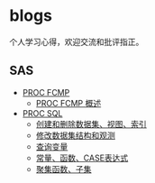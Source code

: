 # blogs
个人学习心得，欢迎交流和批评指正。

## SAS

- [PROC FCMP]()
  - [PROC FCMP 概述](./SAS/PROC%20FCMP/PROC%20FCMP%20概述.md)
- [PROC SQL]()
  - [创建和删除数据集、视图、索引](./SAS/PROC%20SQL/PROC%20SQL%20001.md)
  - [修改数据集结构和观测](./SAS/PROC%20SQL/PROC%20SQL%20002.md)
  - [查询变量](./SAS/PROC%20SQL/PROC%20SQL%20003.md)
  - [常量、函数、CASE表达式](./SAS/PROC%20SQL/PROC%20SQL%20004.md)
  - [聚集函数、子集](./SAS/PROC%20SQL/PROC%20SQL%20005.md)
